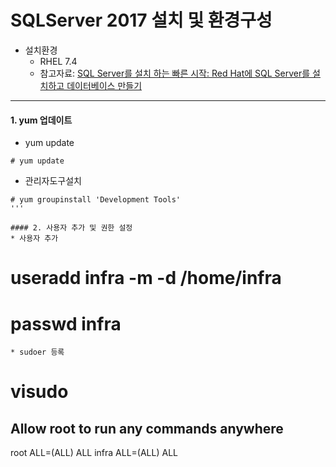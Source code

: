 # SQLServer 2017 설치 및 환경구성

* 설치환경
    * RHEL 7.4
    * 참고자료: [SQL Server를 설치 하는 빠른 시작: Red Hat에 SQL Server를 설치하고 데이터베이스 만들기](https://docs.microsoft.com/ko-kr/sql/linux/quickstart-install-connect-red-hat?view=sql-server-linux-2017)
---

#### 1. yum 업데이트
  * yum update
  ```
  # yum update
  ```
  * 관리자도구설치
  ```
  # yum groupinstall 'Development Tools'
  '''
  
#### 2. 사용자 추가 및 권한 설정
  * 사용자 추가
  ```
  # useradd infra -m -d /home/infra
  # passwd infra
  ```
  * sudoer 등록
  ```
  # visudo
  ## Allow root to run any commands anywhere
  root    ALL=(ALL)       ALL
  infra     ALL=(ALL)       ALL
  ```
